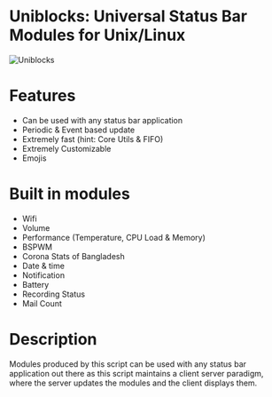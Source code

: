 # Uniblocks: Universal Status Bar Modules for Unix/Linux

![Uniblocks](https://cloud.disroot.org/apps/files_sharing/publicpreview/Zqk4ZyD3GNPFYyc?x=1366&y=294&a=true&file=uniblocks.png&scalingup=0)

# Features
   * Can be used with any status bar application
   * Periodic & Event based update
   * Extremely fast (hint: Core Utils & FIFO)
   * Extremely Customizable
   * Emojis

# Built in modules
   * Wifi
   * Volume
   * Performance (Temperature, CPU Load & Memory)
   * BSPWM
   * Corona Stats of Bangladesh
   * Date & time
   * Notification
   * Battery
   * Recording Status
   * Mail Count

# Description
Modules produced by this script can be used with any status bar application out there as this script maintains a client server paradigm, where the server updates the modules and the client displays them.
